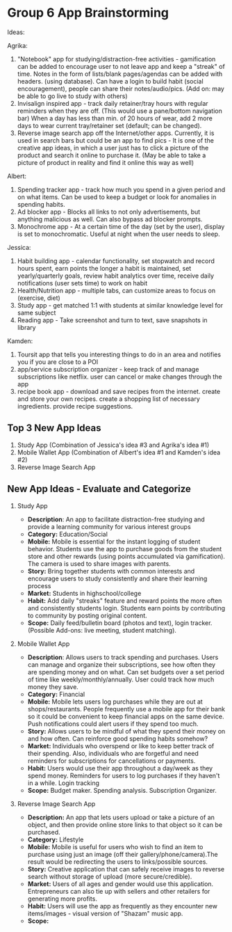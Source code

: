 # Group 6 App Brainstorming

Ideas:

Agrika:
1) "Notebook" app for studying/distraction-free activities - gamification can be added to encourage user to not leave app and keep a "streak" of time. Notes in the form of lists/blank pages/agendas can be added with headers. (using database). Can have a login to build habit (social encouragement), people can share their notes/audio/pics. (Add on: may be able to go live to study with others)
2) Invisalign inspired app - track daily retainer/tray hours with regular reminders when they are off. (This would use a pane/bottom navigation bar) When a day has less than min. of 20 hours of wear, add 2 more days to wear current tray/retainer set (default; can be changed).
3) Reverse image search app off the Internet/other apps. Currently, it is used in search bars but could be an app to find pics - It is one of the creative app ideas, in which a user just has to click a picture of the product and search it online to purchase it. (May be able to take a picture of product in reality and find it online this way as well)

Albert:
1) Spending tracker app - track how much you spend in a given period and on what items. Can be used to keep a budget or look for anomalies in spending habits.
2) Ad blocker app - Blocks all links to not only advertisements, but anything malicious as well. Can also bypass ad blocker prompts.
3) Monochrome app - At a certain time of the day (set by the user), display is set to monochromatic. Useful at night when the user needs to sleep.


Jessica: 
1) Habit building app - calendar functionality, set stopwatch and record hours spent, earn points the longer a habit is maintained, set yearly/quarterly goals, review habit analytics over time, receive daily notifications (user sets time) to work on habit
2) Health/Nutrition app - multiple tabs, can customize areas to focus on (exercise, diet) 
3) Study app - get matched 1:1 with students at similar knowledge level for same subject
4) Reading app - Take screenshot and turn to text, save snapshots in library

Kamden:
1) Toursit app that tells you interesting things to do in an area and notifies you if you are close to a POI
2) app/service subscription organizer - keep track of and manage subscriptions like netflix. user can cancel or make changes through the app
3) recipe book app - download and save recipes from the internet. create and store your own recipes. create a shopping list of necessary ingredients. provide recipe suggestions.

## Top 3 New App Ideas
1. Study App (Combination of Jessica's idea #3 and Agrika's idea #1)
2. Mobile Wallet App (Combination of Albert's idea #1 and Kamden's idea #2)
3. Reverse Image Search App

## New App Ideas - Evaluate and Categorize
1. Study App
   - **Description**: An app to facilitate distraction-free studying and provide a learning community for various interest groups
   - **Category:** Education/Social
   - **Mobile:** Mobile is essential for the instant logging of student behavior. Students use the app to purchase goods from the student store and other rewards (using points accumulated via gamification). The camera is used to share images with parents.
   - **Story:** Bring together students with common interests and encourage users to study consistently and share their learning process
   - **Market:** Students in highschool/college
   - **Habit:** Add daily "streaks" feature and reward points the more often and consistently students login. Students earn points by contributing to community by posting original content.
   - **Scope:** Daily feed/bulletin board (photos and text), login tracker. (Possible Add-ons: live meeting, student matching). 

2. Mobile Wallet App
   - **Description**: Allows users to track spending and purchases. Users can manage and organize their subscriptions, see how often they are spending money and on what. Can set budgets over a set period of time like weekly/monthly/annually. User could track how much money they save.
   - **Category:** Financial
   - **Mobile:** Mobile lets users log purchases while they are out at shops/restaurants. People frequently use a mobile app for their bank so it could be convenient to keep financial apps on the same device. Push notifications could alert users if they spend too much.
   - **Story:** Allows users to be mindful of what they spend their money on and how often. Can reinforce good spending habits somehow?
   - **Market:** Individuals who overspend or like to keep better track of their spending. Also, individuals who are forgetful and need reminders for subscriptions for cancellations or payments.
   - **Habit:** Users would use their app throughout a day/week as they spend money. Reminders for users to log purchases if they haven't in a while. Login tracking
   - **Scope:** Budget maker. Spending analysis. Subscription Organizer.
   
3. Reverse Image Search App
    - **Description:** An app that lets users upload or take a picture of an object, and then provide online store links to that object so it can be purchased.
    - **Category:** Lifestyle
    - **Mobile:** Mobile is useful for users who wish to find an item to purchase using just an image (off their gallery/phone/camera).The result would be redirecting the users to links/possible sources.
    - **Story:** Creative application that can safely receive images to reverse search without storage of upload (more secure/credible). 
    - **Market:** Users of all ages and gender would use this application. Entrepreneurs can also tie up with sellers and other retailers for generating more profits. 
    - **Habit:** Users will use the app as frequently as they encounter new items/images - visual version of "Shazam" music app.
    - **Scope:** 
    